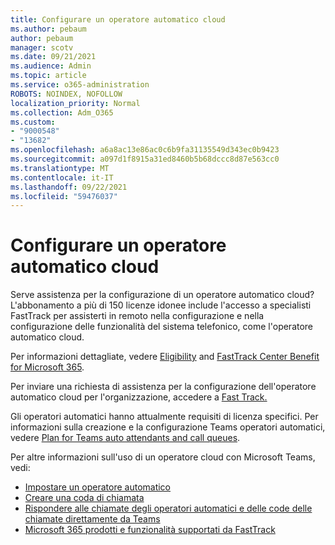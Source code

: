 ```yaml
---
title: Configurare un operatore automatico cloud
ms.author: pebaum
author: pebaum
manager: scotv
ms.date: 09/21/2021
ms.audience: Admin
ms.topic: article
ms.service: o365-administration
ROBOTS: NOINDEX, NOFOLLOW
localization_priority: Normal
ms.collection: Adm_O365
ms.custom:
- "9000548"
- "13682"
ms.openlocfilehash: a6a8ac13e86ac0c6b9fa31135549d343ec0b9423
ms.sourcegitcommit: a097d1f8915a31ed8460b5b68dccc8d87e563cc0
ms.translationtype: MT
ms.contentlocale: it-IT
ms.lasthandoff: 09/22/2021
ms.locfileid: "59476037"
---
```

# <a name="set-up-a-cloud-auto-attendant"></a>Configurare un operatore automatico cloud

Serve assistenza per la configurazione di un operatore automatico cloud? L'abbonamento a più di 150 licenze idonee include l'accesso a specialisti FastTrack per assisterti in remoto nella configurazione e nella configurazione delle funzionalità del sistema telefonico, come l'operatore automatico cloud.

Per informazioni dettagliate, vedere [Eligibility](https://docs.microsoft.com/fasttrack/eligibility) and [FastTrack Center Benefit for Microsoft 365](https://docs.microsoft.com/fasttrack/introduction#what-is-fasttrack-for-microsoft-365).

Per inviare una richiesta di assistenza per la configurazione dell'operatore automatico cloud per l'organizzazione, accedere a [Fast Track.](https://www.microsoft.com/fasttrack?rtc=1)

Gli operatori automatici hanno attualmente requisiti di licenza specifici. Per informazioni sulla creazione e la configurazione Teams operatori automatici, vedere [Plan for Teams auto attendants and call queues](https://docs.microsoft.com/microsoftteams/what-are-phone-system-auto-attendants).

Per altre informazioni sull'uso di un operatore cloud con Microsoft Teams, vedi:

- [Impostare un operatore automatico](https://docs.microsoft.com/microsoftteams/create-a-phone-system-auto-attendant)
- [Creare una coda di chiamata](https://docs.microsoft.com/microsoftteams/create-a-phone-system-call-queue)
- [Rispondere alle chiamate degli operatori automatici e delle code delle chiamate direttamente da Teams](https://docs.microsoft.com/microsoftteams/answer-auto-attendant-and-call-queue-calls)
- [Microsoft 365 prodotti e funzionalità supportati da FastTrack](https://docs.microsoft.com/fasttrack/products-and-capabilities#office-365)
